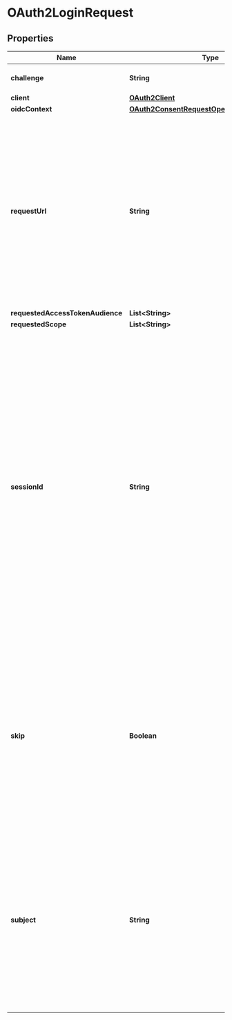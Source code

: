 

# OAuth2LoginRequest


## Properties

| Name | Type | Description | Notes |
|------------ | ------------- | ------------- | -------------|
|**challenge** | **String** | ID is the identifier of the login request. |  |
|**client** | [**OAuth2Client**](OAuth2Client.md) |  |  |
|**oidcContext** | [**OAuth2ConsentRequestOpenIDConnectContext**](OAuth2ConsentRequestOpenIDConnectContext.md) |  |  [optional] |
|**requestUrl** | **String** | RequestURL is the original OAuth 2.0 Authorization URL requested by the OAuth 2.0 client. It is the URL which initiates the OAuth 2.0 Authorization Code or OAuth 2.0 Implicit flow. This URL is typically not needed, but might come in handy if you want to deal with additional request parameters. |  |
|**requestedAccessTokenAudience** | **List&lt;String&gt;** |  |  [optional] |
|**requestedScope** | **List&lt;String&gt;** |  |  [optional] |
|**sessionId** | **String** | SessionID is the login session ID. If the user-agent reuses a login session (via cookie / remember flag) this ID will remain the same. If the user-agent did not have an existing authentication session (e.g. remember is false) this will be a new random value. This value is used as the \&quot;sid\&quot; parameter in the ID Token and in OIDC Front-/Back- channel logout. It&#39;s value can generally be used to associate consecutive login requests by a certain user. |  [optional] |
|**skip** | **Boolean** | Skip, if true, implies that the client has requested the same scopes from the same user previously. If true, you can skip asking the user to grant the requested scopes, and simply forward the user to the redirect URL.  This feature allows you to update / set session information. |  |
|**subject** | **String** | Subject is the user ID of the end-user that authenticated. Now, that end user needs to grant or deny the scope requested by the OAuth 2.0 client. If this value is set and &#x60;skip&#x60; is true, you MUST include this subject type when accepting the login request, or the request will fail. |  |



